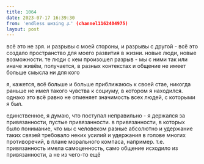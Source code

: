 ```yaml
---
title: 1064
date: 2023-07-17 16:39:30
from: 'endless шизing ⍼' (channel1162404975)
layout: post
---
```


всё это не зря. и разрывы с моей стороны, и разрывы с другой - всё это создало пространство для моего развития в жизни. новые люди, новые возможности.
те люди с кем произошел разрыв - мы с ними так или иначе живём, получается, в разных контекстах и общение не имеет больше смысла ни для кого

я, кажется, всё больше и больше приближаюсь к своей стае, никогда раньше не имел такого чувства к социуму, в котором я находился. однако это всё равно не отменяет значимость всех людей, с которыми я был. 



единственное, я думаю, что поступал неправильно - я держался за привязанности, пустые привязанности. в привязанности, в которых было понимание, что мы с человеком разные абсолютно и удержание таких связей требовало неких усилий и удержания в голове многих противоречий, в плане морального компаса, например. т.е. привязанность имела самоценность, само общение исходило из привязанности, а не из чего-то ещё
